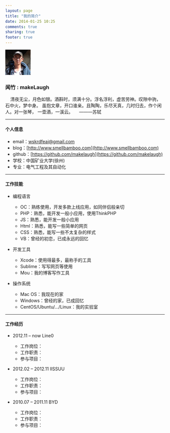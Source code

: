 ```yaml
---
layout: page
title: "我的简介"
date: 2014-01-25 10:25
comments: true
sharing: true
footer: true
---
```


![](/images/blog/portrait.png "makeLaugh")

### 闻竹 : makeLaugh

    清夜无尘，月色如银。酒斟时，须满十分。浮名浮利，虚苦劳神。叹隙中驹， 石中火，梦中身。 虽抱文章，开口谁亲。且陶陶，乐尽天真，几时归去，作个闲人。对一张琴， 一壶酒，一溪云。
    ———苏轼

* * *

#### 个人信息

*   email：wskrdfeai@gmail.com
*   blog：[http://www.smellbamboo.com](http://www.smellbamboo.com)
*   github：[https://github.com/makelaugh](https://github.com/makelaugh)
*   学校：中国矿业大学(徐州)
*   专业：电气工程及其自动化

* * *

#### 工作技能

*   编程语言
    *   OC：熟练使用，开发多款上线应用，如同伴侣般亲切
    *   PHP：熟悉，能开发一般小应用，使用ThinkPHP
    *   JS：熟悉，能开发一般小应用
    *   Html：熟悉，能写一些简单的网页
    *   CSS：熟悉，能写一些不太复杂的样式
    *   VB：曾经的初恋，已成永远的回忆

*   开发工具
    *   Xcode：使用得最多，最称手的工具
    *   Sublime：写写网页等使用
    *   Mou：我的博客写作工具

*   操作系统
    *   Mac OS：我现在的家
    *   Windows：曾经的家，已成回忆
    *   CentOS/Ubuntu/&hellip;/Linux：我的实验室

* * *

#### 工作经历

*   2012.11 &ndash; now Line0
    *   工作岗位：
    *   工作职责：
    *   参与项目：

*   2012.02 &ndash; 2012.11 IISSUU
    *   工作岗位：
    *   工作职责：
    *   参与项目：

*   2010.07 &ndash; 2011.11 BYD
    *   工作岗位：
    *   工作职责：
    *   参与项目：
